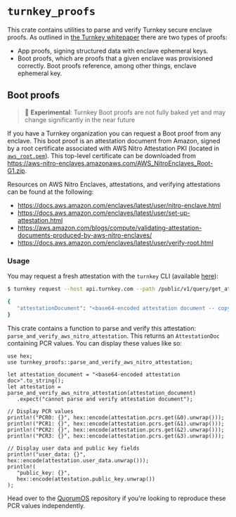 # `turnkey_proofs`

This crate contains utilities to parse and verify Turnkey secure enclave proofs. As outlined in [the Turnkey whitepaper](https://whitepaper.turnkey.com) there are two types of proofs:
* App proofs, signing structured data with enclave ephemeral keys.
* Boot proofs, which are proofs that a given enclave was provisioned correctly. Boot proofs reference, among other things, enclave ephemeral key. 

## Boot proofs

> 🚧 **Experimental**: Turnkey Boot proofs are not fully baked yet and may change significantly in the near future

If you have a Turnkey organization you can request a Boot proof from any enclave. This boot proof is an attestation document from Amazon, signed by a root certificate associated with AWS Nitro Attestation PKI (located in [`aws_root.pem`](./static/aws_root.pem)). This top-level certificate can be downloaded from <https://aws-nitro-enclaves.amazonaws.com/AWS_NitroEnclaves_Root-G1.zip>.

Resources on AWS Nitro Enclaves, attestations, and verifying attestations can be found at the following:

- <https://docs.aws.amazon.com/enclaves/latest/user/nitro-enclave.html>
- <https://docs.aws.amazon.com/enclaves/latest/user/set-up-attestation.html>
- <https://aws.amazon.com/blogs/compute/validating-attestation-documents-produced-by-aws-nitro-enclaves/>
- <https://docs.aws.amazon.com/enclaves/latest/user/verify-root.html>

### Usage

You may request a fresh attestation with the `turnkey` CLI (available [here](https://github.com/tkhq/tkcli)):
```sh
$ turnkey request --host api.turnkey.com --path /public/v1/query/get_attestation --body '{ "organizationId": "<your organization ID>", "enclaveType": "signer" }' --organization <your organization ID>

{
   "attestationDocument": "<base64-encoded attestation document -- copy and paste this into turnkey_attestation.txt>"
}
```

This crate contains a function to parse and verify this attestation: `parse_and_verify_aws_nitro_attestation`. This returns an `AttestationDoc` containing PCR values. You can display these values like so:

```rust,no_run
use hex;
use turnkey_proofs::parse_and_verify_aws_nitro_attestation;

let attestation_document = "<base64-encoded attestation doc>".to_string();
let attestation = parse_and_verify_aws_nitro_attestation(attestation_document)
   .expect("cannot parse and verify attestation document");

// Display PCR values
println!("PCR0: {}", hex::encode(attestation.pcrs.get(&0).unwrap()));
println!("PCR1: {}", hex::encode(attestation.pcrs.get(&1).unwrap()));
println!("PCR2: {}", hex::encode(attestation.pcrs.get(&2).unwrap()));
println!("PCR3: {}", hex::encode(attestation.pcrs.get(&3).unwrap()));

// Display user data and public key fields
println!("user_data: {}", hex::encode(attestation.user_data.unwrap()));
println!(
   "public_key: {}",
   hex::encode(attestation.public_key.unwrap())
);
```

Head over to the [QuorumOS](https://github.com/tkhq/qos) repository if you're looking to reproduce these PCR values independently.

